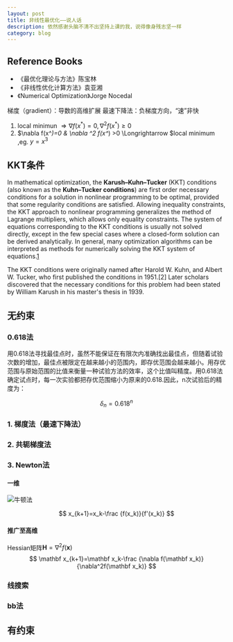 ```yaml
---
layout: post
title: 非线性最优化——说人话
description: 依然感谢头脑不清不出坚持上课的我，说得像身残志坚一样
category: blog
---
```


## Reference Books

- 《最优化理论与方法》陈宝林
- 《非线性优化计算方法》袁亚湘
-  《Numerical Optimization》Jorge Nocedal

梯度（gradient）：导数的高维扩展
最速下降法：负梯度方向，“速”非快

1. local minimun $\Longrightarrow \nabla f(x^*)=0,\nabla ^2 f(x^*) \geq 0$ 
2. $\nabla f(x^*)=0 \& \nabla ^2 f(x^*) >0 \Longrightarrow  $local minimum ,eg. $y=x^3$

## KKT条件

In mathematical optimization, the **Karush–Kuhn–Tucker** (KKT) conditions (also known as the **Kuhn–Tucker conditions**) are first order necessary conditions for a solution in nonlinear programming to be optimal, provided that some regularity conditions are satisfied. Allowing inequality constraints, the KKT approach to nonlinear programming generalizes the method of Lagrange multipliers, which allows only equality constraints. The system of equations corresponding to the KKT conditions is usually not solved directly, except in the few special cases where a closed-form solution can be derived analytically. In general, many optimization algorithms can be interpreted as methods for numerically solving the KKT system of equations.[1]

The KKT conditions were originally named after Harold W. Kuhn, and Albert W. Tucker, who first published the conditions in 1951.[2] Later scholars discovered that the necessary conditions for this problem had been stated by William Karush in his master's thesis in 1939.

## 无约束

### 0.618法

用0.618法寻找最佳点时，虽然不能保证在有限次内准确找出最佳点，但随着试验次数的增加，最佳点被限定在越来越小的范围内，即存优范围会越来越小。用存优范围与原始范围的比值来衡量一种试验方法的效率，这个比值叫精度。用0.618法确定试点时，每一次实验都把存优范围缩小为原来的0.618.因此，n次试验后的精度为：

$$
\delta _n=0.618^n
$$

### 1. 梯度法（最速下降法）

### 2. 共轭梯度法

### 3. Newton法

#### 一维

![牛顿法][1]

$$
x_{k+1}=x_k-\frac {f(x_k)}{f'(x_k)}
$$

#### 推广至高维

Hessian矩阵$\mathbf H=\nabla^2 f(\mathbf x)$
$$
\mathbf x_{k+1}=\mathbf x_k-\frac {\nabla f(\mathbf x_k)}{\nabla^2f(\mathbf x_k)}
$$

### 线搜索

### bb法

## 有约束



  [1]: https://upload.wikimedia.org/wikipedia/commons/thumb/e/e0/NewtonIteration_Ani.gif/300px-NewtonIteration_Ani.gif